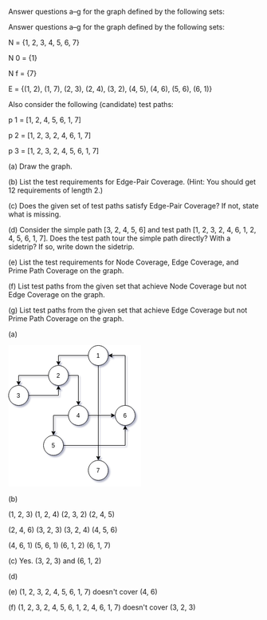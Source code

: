 Answer questions a–g for the graph defined by the following sets:

Answer questions a–g for the graph defined by the following sets:

N = {1, 2, 3, 4, 5, 6, 7}

N 0 = {1}

N f = {7}

E = {(1, 2), (1, 7), (2, 3), (2, 4), (3, 2), (4, 5), (4, 6), (5, 6), (6, 1)}

Also consider the following (candidate) test paths:

p 1 = [1, 2, 4, 5, 6, 1, 7]

p 2 = [1, 2, 3, 2, 4, 6, 1, 7]

p 3 = [1, 2, 3, 2, 4, 5, 6, 1, 7]

(a) Draw the graph.

(b) List the test requirements for Edge-Pair Coverage. (Hint: You
should get 12 requirements of length 2.)

(c) Does the given set of test paths satisfy Edge-Pair Coverage? If
not, state what is missing.

(d) Consider the simple path [3, 2, 4, 5, 6] and test path [1, 2, 3, 2,
4, 6, 1, 2, 4, 5, 6, 1, 7]. Does the test path tour the simple path
directly? With a sidetrip? If so, write down the sidetrip.

(e) List the test requirements for Node Coverage, Edge Coverage,
and Prime Path Coverage on the graph.

(f) List test paths from the given set that achieve Node Coverage
but not Edge Coverage on the graph.

(g) List test paths from the given set that achieve Edge Coverage
but not Prime Path Coverage on the graph.

(a) 

![](diagram.png)

(b) 

(1, 2, 3) (1, 2, 4) (2, 3, 2) (2, 4, 5) 

(2, 4, 6) (3, 2, 3) (3, 2, 4) (4, 5, 6) 

(4, 6, 1) (5, 6, 1) (6, 1, 2) (6, 1, 7) 

(c) Yes. (3, 2, 3) and (6, 1, 2)

(d) 

(e) (1, 2, 3, 2, 4, 5, 6, 1, 7) doesn't cover (4, 6)

(f) (1, 2, 3, 2, 4, 5, 6, 1, 2, 4, 6, 1, 7) doesn't cover (3, 2, 3)